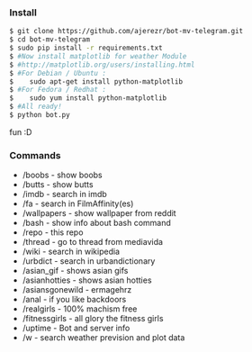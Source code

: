 ### Install
```sh
$ git clone https://github.com/ajerezr/bot-mv-telegram.git
$ cd bot-mv-telegram
$ sudo pip install -r requirements.txt
$ #Now install matplotlib for weather Module
$ #http://matplotlib.org/users/installing.html
$ #For Debian / Ubuntu :
$    sudo apt-get install python-matplotlib
$ #For Fedora / Redhat :
$    sudo yum install python-matplotlib
$ #All ready!
$ python bot.py
```
fun :D

### Commands
* /boobs - show boobs
* /butts - show butts
* /imdb - search in imdb
* /fa - search in FilmAffinity(es)
* /wallpapers - show wallpaper from reddit
* /bash <command> - show info about bash command
* /repo - this repo
* /thread - go to thread from mediavida
* /wiki - search in wikipedia
* /urbdict - search in urbandictionary
* /asian_gif - shows asian gifs
* /asianhotties - shows asian hotties
* /asiansgonewild - ermagehrz
* /anal - if you like backdoors
* /realgirls - 100% machism free
* /fitnessgirls - all glory the fitness girls
* /uptime - Bot and server info
* /w - search weather prevision and plot data
